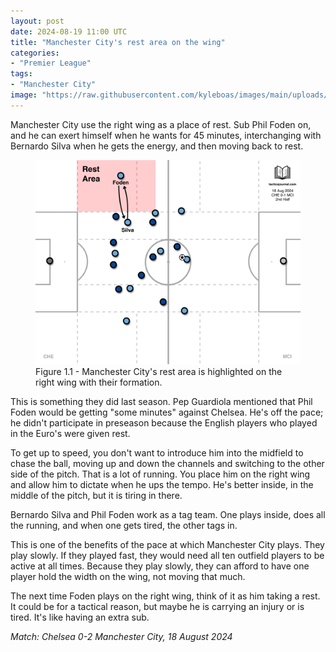 ```yaml
---
layout: post
date: 2024-08-19 11:00 UTC
title: "Manchester City's rest area on the wing"
categories:
- "Premier League"
tags:
- "Manchester City"
image: "https://raw.githubusercontent.com/kyleboas/images/main/uploads/2024/08/18/Image-18Aug2024_23:01:07.png"
---
```


Manchester City use the right wing as a place of rest. Sub Phil Foden on, and he can exert himself when he wants for 45 minutes, interchanging with Bernardo Silva when he gets the energy, and then moving back to rest.

<!---more--->

<figure>
    <img src="https://raw.githubusercontent.com/kyleboas/images/main/uploads/2024/08/18/Image-18Aug2024_23:01:24.png">
    <figcaption>Figure 1.1 - Manchester City's rest area is highlighted on the right wing with their formation. </figcaption>
</figure>

This is something they did last season. Pep Guardiola mentioned that Phil Foden would be getting "some minutes" against Chelsea. He's off the pace; he didn't participate in preseason because the English players who played in the Euro's were given rest.

To get up to speed, you don't want to introduce him into the midfield to chase the ball, moving up and down the channels and switching to the other side of the pitch. That is a lot of running. You place him on the right wing and allow him to dictate when he ups the tempo. He's better inside, in the middle of the pitch, but it is tiring in there.

Bernardo Silva and Phil Foden work as a tag team. One plays inside, does all the running, and when one gets tired, the other tags in. 

This is one of the benefits of the pace at which Manchester City plays. They play slowly. If they played fast, they would need all ten outfield players to be active at all times. Because they play slowly, they can afford to have one player hold the width on the wing, not moving that much. 

The next time Foden plays on the right wing, think of it as him taking a rest. It could be for a tactical reason, but maybe he is carrying an injury or is tired. It's like having an extra sub.

*Match: Chelsea 0-2 Manchester City, 18 August 2024*